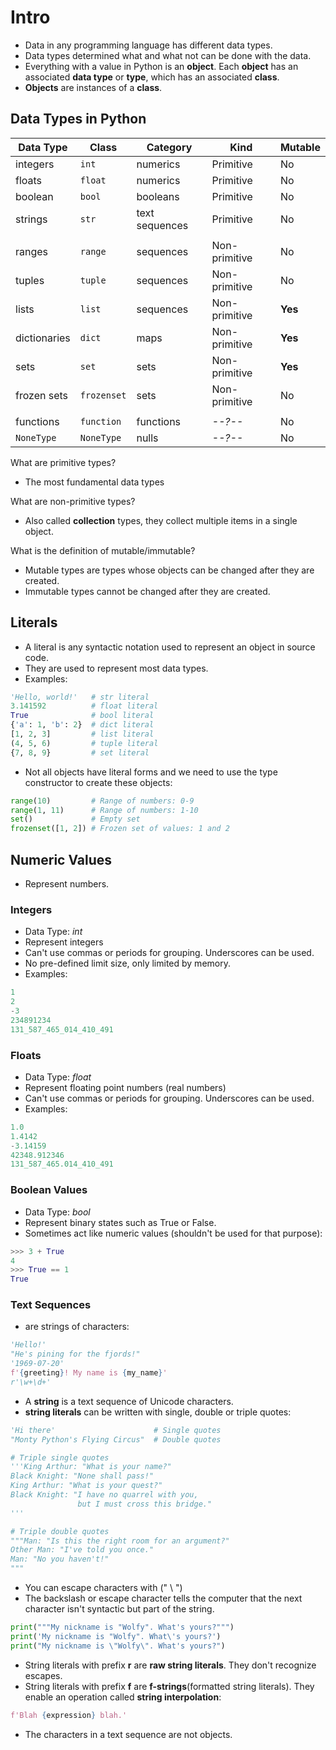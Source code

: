 # Intro

* Data in any programming language has different data types.
* Data types determined what and what not can be done with the data.
* Everything with a value in Python is an **object**. Each **object** has an associated **data type** or **type**, which has an associated **class**.
* **Objects** are instances of a **class**.

## Data Types in Python

|Data Type|Class|Category|Kind|Mutable|
|---|---|---|---|---|
|integers|`int`|numerics|Primitive|No|
|floats|`float`|numerics|Primitive|No|
|boolean|`bool`|booleans|Primitive|No|
|strings|`str`|text sequences|Primitive|No|
||||||
|ranges|`range`|sequences|Non-primitive|No|
|tuples|`tuple`|sequences|Non-primitive|No|
|lists|`list`|sequences|Non-primitive|**Yes**|
|dictionaries|`dict`|maps|Non-primitive|**Yes**|
|sets|`set`|sets|Non-primitive|**Yes**|
|frozen sets|`frozenset`|sets|Non-primitive|No|
||||||
|functions|`function`|functions|_--?--_|No|
|`NoneType`|`NoneType`|nulls|_--?--_|No|

What are primitive types?

* The most fundamental data types

What are non-primitive types?

* Also called **collection** types, they collect multiple items in a single object.

What is the definition of mutable/immutable?

* Mutable types are types whose objects can be changed after they are created.
* Immutable types cannot be changed after they are created.

## Literals

* A literal is any syntactic notation used to represent an object in source code.
* They are used to represent most data types.
* Examples:

```python
'Hello, world!'   # str literal
3.141592          # float literal
True              # bool literal
{'a': 1, 'b': 2}  # dict literal
[1, 2, 3]         # list literal
(4, 5, 6)         # tuple literal
{7, 8, 9}         # set literal
```

* Not all objects have literal forms and we need to use the type constructor to create these objects:

``` python
range(10)         # Range of numbers: 0-9
range(1, 11)      # Range of numbers: 1-10
set()             # Empty set
frozenset([1, 2]) # Frozen set of values: 1 and 2
```

## Numeric Values

* Represent numbers.

### Integers

- Data Type: *int* 
- Represent integers
- Can't use commas or periods for grouping. Underscores can be used.
- No pre-defined limit size, only limited by memory.
- Examples:

```python
1
2
-3
234891234
131_587_465_014_410_491
```

### Floats

- Data Type: *float*
- Represent floating point numbers (real numbers)
- Can't use commas or periods for grouping. Underscores can be used.
- Examples:

```python
1.0
1.4142
-3.14159
42348.912346
131_587_465.014_410_491
```

### Boolean Values

- Data Type: *bool*
- Represent binary states such as True or False.
- Sometimes act like numeric values (shouldn't be used for that purpose):

```python
>>> 3 + True
4
>>> True == 1
True
```

### Text Sequences

- are strings of characters:

```python
'Hello!'
"He's pining for the fjords!"
'1969-07-20'
f'{greeting}! My name is {my_name}'
r'\w+\d+'
```

- A **string** is a text sequence of Unicode characters.
- **string literals** can be written with single, double or triple quotes:

```python
'Hi there'                      # Single quotes
"Monty Python's Flying Circus"  # Double quotes

# Triple single quotes
'''King Arthur: "What is your name?"
Black Knight: "None shall pass!"
King Arthur: "What is your quest?"
Black Knight: "I have no quarrel with you,
               but I must cross this bridge."
'''

# Triple double quotes
"""Man: "Is this the right room for an argument?"
Other Man: "I've told you once."
Man: "No you haven't!"
"""
```

- You can escape characters with (" \\ ")
- The backslash or escape character tells the computer that the next character isn't syntactic but part of the string.

```python
print("""My nickname is "Wolfy". What's yours?""")
print('My nickname is "Wolfy". What\'s yours?')
print("My nickname is \"Wolfy\". What's yours?")
```

- String literals with prefix **r** are **raw string literals**. They don't recognize escapes.
- String literals with prefix **f** are **f-strings**(formatted string literals). They enable an operation called **string interpolation**:
```python
f'Blah {expression} blah.'
```
* The characters in a text sequence are not objects.